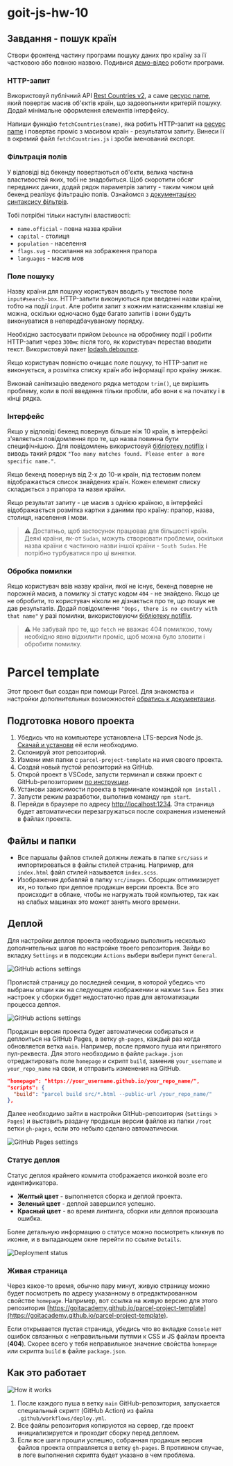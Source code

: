 # goit-js-hw-10

## Завдання - пошук країн

Створи фронтенд частину програми пошуку даних про країну за її частковою або
повною назвою. Подивися
[демо-відео](https://user-images.githubusercontent.com/17479434/131147741-7700e8c5-8744-4eea-8a8e-1c3d4635248a.mp4)
роботи програми.

### HTTP-запит

Використовуй публічний API [Rest Countries v2](https://restcountries.com/), а
саме [ресурс name](https://restcountries.com/#api-endpoints-v3-name), який
повертає масив об'єктів країн, що задовольнили критерій пошуку. Додай мінімальне
оформлення елементів інтерфейсу.

Напиши функцію `fetchCountries(name)`, яка робить HTTP-запит на
[ресурс name](https://restcountries.com/#api-endpoints-v3-name) і повертає
проміс з масивом країн - результатом запиту. Винеси її в окремий файл
`fetchCountries.js` і зроби іменований експорт.

### Фільтрація полів

У відповіді від бекенду повертаються об'єкти, велика частина властивостей яких,
тобі не знадобиться. Щоб скоротити обсяг переданих даних, додай рядок параметрів
запиту - таким чином цей бекенд реалізує фільтрацію полів. Ознайомся з
[документацією синтаксису фільтрів](https://restcountries.com/#filter-response).

Тобі потрібні тільки наступні властивості:

- `name.official` - повна назва країни
- `capital` - столиця
- `population` - населення
- `flags.svg` - посилання на зображення прапора
- `languages` - масив мов

### Поле пошуку

Назву країни для пошуку користувач вводить у текстове поле `input#search-box`.
HTTP-запити виконуються при введенні назви країни, тобто на події `input`. Але
робити запит з кожним натисканням клавіші не можна, оскільки одночасно буде
багато запитів і вони будуть виконуватися в непередбачуваному порядку.

Необхідно застосувати прийом `Debounce` на обробнику події і робити HTTP-запит
через `300мс` після того, як користувач перестав вводити текст. Використовуй
пакет [lodash.debounce](https://www.npmjs.com/package/lodash.debounce).

Якщо користувач повністю очищає поле пошуку, то HTTP-запит не виконується, а
розмітка списку країн або інформації про країну зникає.

Виконай санітизацію введеного рядка методом `trim()`, це вирішить проблему, коли
в полі введення тільки пробіли, або вони є на початку і в кінці рядка.

### Інтерфейс

Якщо у відповіді бекенд повернув більше ніж 10 країн, в інтерфейсі з'являється
повідомлення про те, що назва повинна бути специфічнішою. Для повідомлень
використовуй [бібліотеку notiflix](https://github.com/notiflix/Notiflix#readme)
і виводь такий рядок
`"Too many matches found. Please enter a more specific name."`.


Якщо бекенд повернув від 2-х до 10-и країн, під тестовим полем відображається
список знайдених країн. Кожен елемент списку складається з прапора та назви
країни.


Якщо результат запиту - це масив з однією країною, в інтерфейсі відображається
розмітка картки з даними про країну: прапор, назва, столиця, населення і мови.

> ⚠️ Достатньо, щоб застосунок працював для більшості країн. Деякі країни, як-от
> `Sudan`, можуть створювати проблеми, оскільки назва країни є частиною назви
> іншої країни - `South Sudan`. Не потрібно турбуватися про ці винятки.

### Обробка помилки

Якщо користувач ввів назву країни, якої не існує, бекенд поверне не порожній
масив, а помилку зі статус кодом `404` - не знайдено. Якщо це не обробити, то
користувач ніколи не дізнається про те, що пошук не дав результатів. Додай
повідомлення `"Oops, there is no country with that name"` у разі помилки,
використовуючи
[бібліотеку notiflix](https://github.com/notiflix/Notiflix#readme).


> ⚠️ Не забувай про те, що `fetch` не вважає 404 помилкою, тому необхідно явно
> відхилити проміс, щоб можна було зловити і обробити помилку.


# Parcel template

Этот проект был создан при помощи Parcel. Для знакомства и настройки
дополнительных возможностей [обратись к документации](https://parceljs.org/).

## Подготовка нового проекта

1. Убедись что на компьютере установлена LTS-версия Node.js.
   [Скачай и установи](https://nodejs.org/en/) её если необходимо.
2. Склонируй этот репозиторий.
3. Измени имя папки с `parcel-project-template` на имя своего проекта.
4. Создай новый пустой репозиторий на GitHub.
5. Открой проект в VSCode, запусти терминал и свяжи проект с GitHub-репозиторием
   [по инструкции](https://docs.github.com/en/get-started/getting-started-with-git/managing-remote-repositories#changing-a-remote-repositorys-url).
6. Установи зависимости проекта в терминале командой `npm install` .
7. Запусти режим разработки, выполнив команду `npm start`.
8. Перейди в браузере по адресу [http://localhost:1234](http://localhost:1234).
   Эта страница будет автоматически перезагружаться после сохранения изменений в
   файлах проекта.

## Файлы и папки

- Все паршалы файлов стилей должны лежать в папке `src/sass` и импортироваться в
  файлы стилей страниц. Например, для `index.html` файл стилей называется
  `index.scss`.
- Изображения добавляй в папку `src/images`. Сборщик оптимизирует их, но только
  при деплое продакшн версии проекта. Все это происходит в облаке, чтобы не
  нагружать твой компьютер, так как на слабых машинах это может занять много
  времени.

## Деплой

Для настройки деплоя проекта необходимо выполнить несколько дополнительных шагов
по настройке твоего репозитория. Зайди во вкладку `Settings` и в подсекции
`Actions` выбери выбери пункт `General`.

![GitHub actions settings](./assets/actions-config-step-1.png)

Пролистай страницу до последней секции, в которой убедись что выбраны опции как
на следующем изображении и нажми `Save`. Без этих настроек у сборки будет
недостаточно прав для автоматизации процесса деплоя.

![GitHub actions settings](./assets/actions-config-step-2.png)

Продакшн версия проекта будет автоматически собираться и деплоиться на GitHub
Pages, в ветку `gh-pages`, каждый раз когда обновляется ветка `main`. Например,
после прямого пуша или принятого пул-реквеста. Для этого необходимо в файле
`package.json` отредактировать поле `homepage` и скрипт `build`, заменив
`your_username` и `your_repo_name` на свои, и отправить изменения на GitHub.

```json
"homepage": "https://your_username.github.io/your_repo_name/",
"scripts": {
  "build": "parcel build src/*.html --public-url /your_repo_name/"
},
```

Далее необходимо зайти в настройки GitHub-репозитория (`Settings` > `Pages`) и
выставить раздачу продакшн версии файлов из папки `/root` ветки `gh-pages`, если
это небыло сделано автоматически.

![GitHub Pages settings](./assets/repo-settings.png)

### Статус деплоя

Статус деплоя крайнего коммита отображается иконкой возле его идентификатора.

- **Желтый цвет** - выполняется сборка и деплой проекта.
- **Зеленый цвет** - деплой завершился успешно.
- **Красный цвет** - во время линтинга, сборки или деплоя произошла ошибка.

Более детальную информацию о статусе можно посмотреть кликнув по иконке, и в
выпадающем окне перейти по ссылке `Details`.

![Deployment status](./assets/status.png)

### Живая страница

Через какое-то время, обычно пару минут, живую страницу можно будет посмотреть
по адресу указанному в отредактированном свойстве `homepage`. Например, вот
ссылка на живую версию для этого репозитория
[https://goitacademy.github.io/parcel-project-template](https://goitacademy.github.io/parcel-project-template).

Если открывается пустая страница, убедись что во вкладке `Console` нет ошибок
связанных с неправильными путями к CSS и JS файлам проекта (**404**). Скорее
всего у тебя неправильное значение свойства `homepage` или скрипта `build` в
файле `package.json`.

## Как это работает

![How it works](./assets/how-it-works.png)

1. После каждого пуша в ветку `main` GitHub-репозитория, запускается специальный
   скрипт (GitHub Action) из файла `.github/workflows/deploy.yml`.
2. Все файлы репозитория копируются на сервер, где проект инициализируется и
   проходит сборку перед деплоем.
3. Если все шаги прошли успешно, собранная продакшн версия файлов проекта
   отправляется в ветку `gh-pages`. В противном случае, в логе выполнения
   скрипта будет указано в чем проблема.
